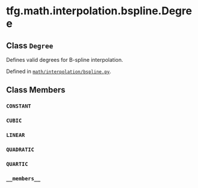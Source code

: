 <div itemscope itemtype="http://developers.google.com/ReferenceObject">
<meta itemprop="name" content="tfg.math.interpolation.bspline.Degree" />
<meta itemprop="path" content="Stable" />
<meta itemprop="property" content="CONSTANT"/>
<meta itemprop="property" content="CUBIC"/>
<meta itemprop="property" content="LINEAR"/>
<meta itemprop="property" content="QUADRATIC"/>
<meta itemprop="property" content="QUARTIC"/>
<meta itemprop="property" content="__members__"/>
</div>

# tfg.math.interpolation.bspline.Degree

## Class `Degree`

Defines valid degrees for B-spline interpolation.





Defined in [`math/interpolation/bspline.py`](https://cs.corp.google.com/#piper///depot/google3/third_party/py/tensorflow_graphics/math/interpolation/bspline.py).

<!-- Placeholder for "Used in" -->


## Class Members

<h3 id="CONSTANT"><code>CONSTANT</code></h3>

<h3 id="CUBIC"><code>CUBIC</code></h3>

<h3 id="LINEAR"><code>LINEAR</code></h3>

<h3 id="QUADRATIC"><code>QUADRATIC</code></h3>

<h3 id="QUARTIC"><code>QUARTIC</code></h3>

<h3 id="__members__"><code>__members__</code></h3>

